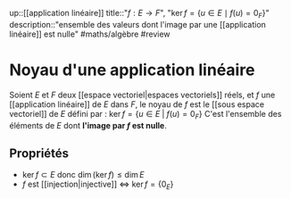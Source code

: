 up::[[application linéaire]]
title::"$f: E \to F$", "$\ker f = \big\{ u \in E \mid f(u)=0_{F} \big\}$"
description::"ensemble des valeurs dont l'image par une [[application linéaire]] est nulle"
#maths/algèbre #review 
# Noyau d'une application linéaire
Soient $E$ et $F$ deux [[espace vectoriel|espaces vectoriels]] réels, et $f$ une [[application linéaire]] de $E$ dans $F$,
le noyau de $f$ est le [[sous espace vectoriel]] de $E$ défini par :
$\ker f = \{u\in E \;|\; f(u) = 0_F\}$ 
C'est l'ensemble des éléments de $E$ dont **l'image par $f$ est nulle**.


## Propriétés
 - $\ker f \subset E$ donc $\dim(\ker f) \leq \dim E$
 - $f$ est [[injection|injective]] $\iff$ $\ker f = \{0_E\}$



